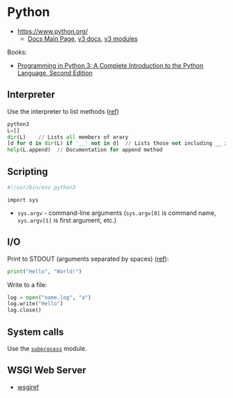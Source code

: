 # Python

* <https://www.python.org/>
  * [Docs Main Page](https://www.python.org/doc/), [v3 docs](https://docs.python.org/3/), [v3 modules](https://docs.python.org/3/py-modindex.html)


Books:

* [Programming in Python 3: A Complete Introduction to the Python Language, Second Edition](https://www.safaribooksonline.com/library/view/programming-in-python/9780321699909/)

## Interpreter

Use the interpreter to list methods ([ref](https://docs.python.org/3/faq/general.html#is-python-a-good-language-for-beginning-programmers))
```python
python3
L=[]
dir(L)    // Lists all members of arary
[d for d in dir(L) if '__' not in d]  // Lists those not including __ in their name
help(L.append)  // Documentation for append method
```

## Scripting

```python
#!/usr/bin/env python3
```

`import sys`

* `sys.argv` - command-line arguments (`sys.argv[0]` is command name, `sys.argv[1]` is first argument, etc.)

## I/O

Print to STDOUT (arguments separated by spaces) ([ref](https://www.safaribooksonline.com/library/view/programming-in-python/9780321699909/ch01.html)):

```python
print("Hello", "World!")
```


Write to a file:

```python
log = open("name.log", "a")
log.write("Hello")
log.close()
```

## System calls

Use the [`subprocess`](https://docs.python.org/3/library/subprocess.html#module-subprocess) module.

## WSGI Web Server
* [wsgiref](https://docs.python.org/2/library/wsgiref.html)
